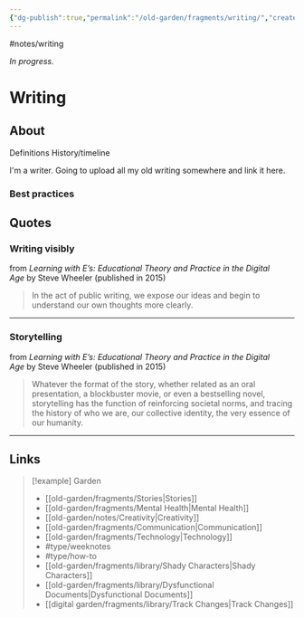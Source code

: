 ```yaml
---
{"dg-publish":true,"permalink":"/old-garden/fragments/writing/","created":"2025-02-01T01:57:32.398-05:00","updated":"2025-08-16T13:30:44.836-04:00"}
---
```


#notes/writing

*In progress.*
# Writing
## About
Definitions
History/timeline

I'm a writer. Going to upload all my old writing somewhere and link it here.
### Best practices

## Quotes

### Writing visibly

from _Learning with E’s: Educational Theory and Practice in the Digital Age_ by Steve Wheeler (published in 2015)

> In the act of public writing, we expose our ideas and begin to understand our own thoughts more clearly.
---

### Storytelling
from _Learning with E’s: Educational Theory and Practice in the Digital Age_ by Steve Wheeler (published in 2015)

> Whatever the format of the story, whether related as an oral presentation, a blockbuster movie, or even a bestselling novel, storytelling has the function of reinforcing societal norms, and tracing the history of who we are, our collective identity, the very essence of our humanity.
---

## Links


> [!example] Garden
> - [[old-garden/fragments/Stories\|Stories]]
> - [[old-garden/fragments/Mental Health\|Mental Health]]
> - [[old-garden/notes/Creativity\|Creativity]]
> - [[old-garden/fragments/Communication\|Communication]]
> - [[old-garden/fragments/Technology\|Technology]]
> - #type/weeknotes 
> - #type/how-to 
> - [[old-garden/fragments/library/Shady Characters\|Shady Characters]]
> - [[old-garden/fragments/library/Dysfunctional Documents\|Dysfunctional Documents]]
> - [[digital garden/fragments/library/Track Changes\|Track Changes]]

